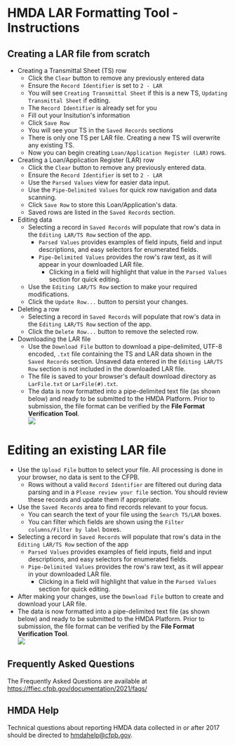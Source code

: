 # HMDA LAR Formatting Tool - Instructions

## Creating a LAR file from scratch
 
- Creating a Transmittal Sheet (TS) row
  - Click the `Clear` button to remove any previously entered data
  - Ensure the `Record Identifier` is set to `2 - LAR`
  - You will see `Creating Transmittal Sheet` if this is a new TS, `Updating Transmittal Sheet` if editing.
  - The `Record Identifier` is already set for you
  - Fill out your Insitution's information
  - Click `Save Row`
  - You will see your TS in the `Saved Records` sections
  - There is only one TS per LAR file.  Creating a new TS will overwrite any existing TS.
  - Now you can begin creating `Loan/Application Register (LAR)` rows.
- Creating a Loan/Application Register (LAR) row
  - Click the `Clear` button to remove any previously entered data.
  - Ensure the `Record Identifier` is set to `2 - LAR`
  - Use the `Parsed Values` view for easier data input.
  - Use the `Pipe-Delimited Values` for quick row navigation and data scanning.
  - Click `Save Row` to store this Loan/Application's data.
  - Saved rows are listed in the `Saved Records` section. 
- Editing data
  - Selecting a record in `Saved Records` will populate that row's data in the `Editing LAR/TS Row` section of the app.
    - `Parsed Values` provides examples of field inputs, field and input descriptions, and easy selectors for enumerated fields.
    - `Pipe-Delimited Values` provides the row's raw text, as it will appear in your downloaded LAR file.
      - Clicking in a field will highlight that value in the `Parsed Values` section for quick editing.
  - Use the `Editing LAR/TS Row` section to make your required modifications.
  - Click the `Update Row...` button to persist your changes.
- Deleting a row
  - Selecting a record in `Saved Records` will populate that row's data in the `Editing LAR/TS Row` section of the app.
  - Click the `Delete Row...` button to remove the selected row.
- Downloading the LAR file
  - Use the `Download File` button to download a pipe-delimited, UTF-8 encoded, `.txt` file containing the TS and LAR data shown in the `Saved Records` section.  Unsaved data entered in the `Editing LAR/TS Row` section is not included in the downloaded LAR file. 
  - The file is saved to your browser's default download directory as `LarFile.txt` or `LarFile(#).txt`.
  - The data is now formatted into a pipe-delimited text file (as shown below) and ready to be submitted to the HMDA Platform. Prior to submission, the file format can be verified by the **File Format Verification Tool**.  
![](https://raw.githubusercontent.com/cfpb/hmda-frontend/master/src/documentation/markdown/images/larft/Text_file_sample.png)
  
# Editing an existing LAR file
 
- Use the `Upload File` button to select your file.  All processing is done in your browser, no data is sent to the CFPB. 
  - Rows without a valid `Record Identifier` are filtered out during data parsing and in a `Please review your file` section.  You should review these records and update them if appropriate. 
- Use the `Saved Records` area to find records relevant to your focus.  
  - You can search the text of your file using the `Search TS/LAR` boxes.  
  - You can filter which fields are shown using the `Filter columns/Filter by label` boxes.
- Selecting a record in `Saved Records` will populate that row's data in the `Editing LAR/TS Row` section of the app
  - `Parsed Values` provides examples of field inputs, field and input descriptions, and easy selectors for enumerated fields.
  - `Pipe-Delimited Values` provides the row's raw text, as it will appear in your downloaded LAR file.
    - Clicking in a field will highlight that value in the `Parsed Values` section for quick editing.
- After making your changes, use the `Download File` button to create and download your LAR file.
- The data is now formatted into a pipe-delimited text file (as shown below) and ready to be submitted to the HMDA Platform. Prior to submission, the file format can be verified by the **File Format Verification Tool**.  
![](https://raw.githubusercontent.com/cfpb/hmda-frontend/master/src/documentation/markdown/images/larft/Text_file_sample.png)
  

## Frequently Asked Questions
The Frequently Asked Questions are available at https://ffiec.cfpb.gov/documentation/2021/faqs/


## HMDA Help
Technical questions about reporting HMDA data collected in or after 2017 should be directed to hmdahelp@cfpb.gov.